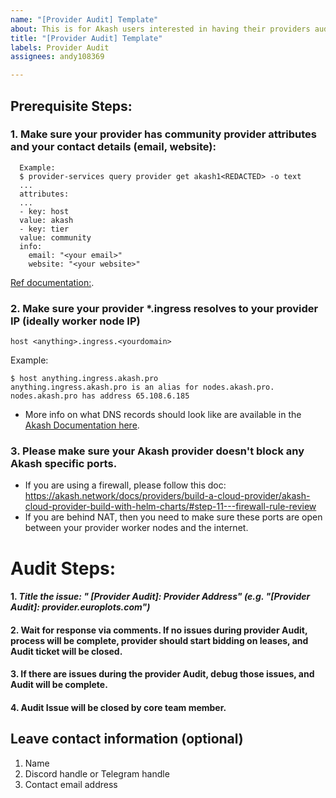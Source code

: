 ```yaml
---
name: "[Provider Audit] Template"
about: This is for Akash users interested in having their providers audited by Akash
title: "[Provider Audit] Template"
labels: Provider Audit
assignees: andy108369

---
```

## Prerequisite Steps:

### 1. Make sure your provider has community provider attributes and your contact details (email, website):

```
  Example:
  $ provider-services query provider get akash1<REDACTED> -o text
  ...
  attributes:
  ...
  - key: host
  value: akash
  - key: tier
  value: community
  info:
    email: "<your email>"
    website: "<your website>"

```

[Ref documentation:](https://akash.network/docs/providers/audited-attributes/#attribute-auditors).

### 2. Make sure your provider *.ingress resolves to your provider IP (ideally worker node IP)
```
host <anything>.ingress.<yourdomain>
```

Example:
```
$ host anything.ingress.akash.pro
anything.ingress.akash.pro is an alias for nodes.akash.pro.
nodes.akash.pro has address 65.108.6.185
```

- More info on what DNS records should look like are available in the [Akash Documentation here](https://akash.network/docs/providers/build-a-cloud-provider/akash-cloud-provider-build-with-helm-charts/#step-5---domain-name-review).

### 3. Please make sure your Akash provider doesn't block any Akash specific ports.
   
- If you are using a firewall, please follow this doc:
https://akash.network/docs/providers/build-a-cloud-provider/akash-cloud-provider-build-with-helm-charts/#step-11---firewall-rule-review
- If you are behind NAT, then you need to make sure these ports are open between your provider worker nodes and the internet.



# Audit Steps:

#### 1. ***Title the issue: " [Provider Audit]: Provider Address" (e.g. "[Provider Audit]: provider.europlots.com")***
#### 2. Wait for response via comments. If no issues during provider Audit, process will be complete, provider should start bidding on leases, and Audit ticket will be closed.
#### 3. If there are issues during the provider Audit, debug those issues, and Audit will be complete.
#### 4. Audit Issue will be closed by core team member.
  

## Leave contact information (optional)
1. Name
2. Discord handle or Telegram handle
3. Contact email address
